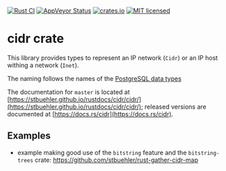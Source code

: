 [![Rust CI](https://github.com/stbuehler/rust-cidr/actions/workflows/rust.yml/badge.svg?branch=master&event=push)](https://github.com/stbuehler/rust-cidr/actions/workflows/rust.yml)
[![AppVeyor Status](https://ci.appveyor.com/api/projects/status/m37iv2rue63lamfd?svg=true)](https://ci.appveyor.com/project/stbuehler/rust-cidr)
[![crates.io](https://img.shields.io/crates/v/cidr.svg)](https://crates.io/crates/cidr)
[![MIT licensed](https://img.shields.io/badge/license-MIT-blue.svg)](./LICENSE)

# cidr crate

This library provides types to represent an IP network (`Cidr`) or an IP
host withing a network (`Inet`).

The naming follows the names of the [PostgreSQL data types](https://www.postgresql.org/docs/current/static/datatype-net-types.html)

The documentation for `master` is located at [https://stbuehler.github.io/rustdocs/cidr/cidr/](https://stbuehler.github.io/rustdocs/cidr/cidr/); released versions are documented at [https://docs.rs/cidr](https://docs.rs/cidr).

## Examples

- example making good use of the `bitstring` feature and the `bitstring-trees` crate: https://github.com/stbuehler/rust-gather-cidr-map
